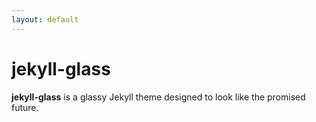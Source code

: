 ```yaml
---
layout: default
---
```


# jekyll-glass

**jekyll-glass** is a glassy Jekyll theme designed to look like the promised future.